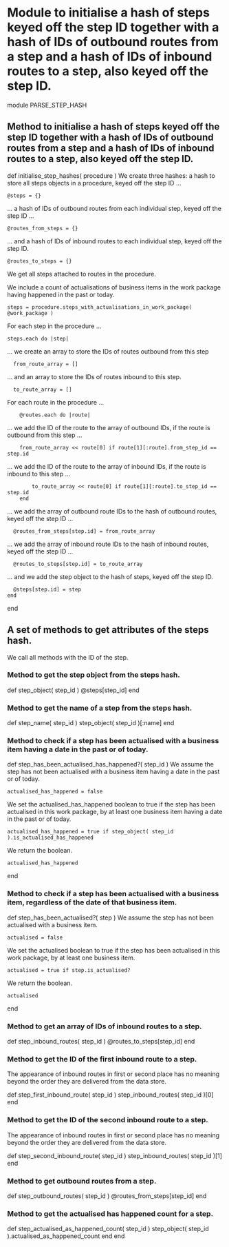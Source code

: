 # Module to initialise a hash of steps keyed off the step ID together with a hash of IDs of outbound routes from a step and a hash of IDs of inbound routes to a step, also keyed off the step ID.

module PARSE_STEP_HASH
## Method to initialise a hash of steps keyed off the step ID together with a hash of IDs of outbound routes from a step and a hash of IDs of inbound routes to a step, also keyed off the step ID.

  def initialise_step_hashes( procedure )
We create three hashes: a hash to store all steps objects in a procedure, keyed off the step ID ...

    @steps = {}
... a hash of IDs of outbound routes from each individual step, keyed off the step ID ...

    @routes_from_steps = {}
... and a hash of IDs of inbound routes to each individual step, keyed off the step ID.

    @routes_to_steps = {}
We get all steps attached to routes in the procedure.

We include a count of actualisations of business items in the work package having happened in the past or today.

    steps = procedure.steps_with_actualisations_in_work_package( @work_package )
For each step in the procedure ...

    steps.each do |step|
... we create an array to store the IDs of routes outbound from this step

      from_route_array = []
... and an array to store the IDs of routes inbound to this step.

      to_route_array = []
For each route in the procedure ...

    	@routes.each do |route|
... we add the ID of the route to the array of outbound IDs, if the route is outbound from this step ...

        from_route_array << route[0] if route[1][:route].from_step_id == step.id
... we add the ID of the route to the array of inbound IDs, if the route is inbound to this step ...

    		to_route_array << route[0] if route[1][:route].to_step_id == step.id
    	end
... we add the array of outbound route IDs to the hash of outbound routes, keyed off the step ID ...

      @routes_from_steps[step.id] = from_route_array
... we add the array of inbound route IDs to the hash of inbound routes, keyed off the step ID ...

      @routes_to_steps[step.id] = to_route_array
... and we add the step object to the hash of steps, keyed off the step ID.

      @steps[step.id] = step
    end
  end
## A set of methods to get attributes of the steps hash.

We call all methods with the ID of the step.

### Method to get the step object from the steps hash.

  def step_object( step_id )
    @steps[step_id]
  end
### Method to get the name of a step from the steps hash.

  def step_name( step_id )
    step_object( step_id )[:name]
  end
### Method to check if a step has been actualised with a business item having a date in the past or of today.

  def step_has_been_actualised_has_happened?( step_id )
We assume the step has not been actualised with a business item having a date in the past or of today.

    actualised_has_happened = false
We set the actualised_has_happened boolean to true if the step has been actualised in this work package, by at least one business item having a date in the past or of today.

    actualised_has_happened = true if step_object( step_id ).is_actualised_has_happened
We return the boolean.

    actualised_has_happened
  end
### Method to check if a step has been actualised with a business item, regardless of the date of that business item.

  def step_has_been_actualised?( step )
We assume the step has not been actualised with a business item.

    actualised = false
We set the actualised boolean to true if the step has been actualised in this work package, by at least one business item.

    actualised = true if step.is_actualised?
We return the boolean.

    actualised
  end
### Method to get an array of IDs of inbound routes to a step.

  def step_inbound_routes( step_id )
    @routes_to_steps[step_id]
  end
### Method to get the ID of the first inbound route to a step.

The appearance of inbound routes in first or second place has no meaning beyond the order they are delivered from the data store.

  def step_first_inbound_route( step_id )
    step_inbound_routes( step_id )[0]
  end
### Method to get the ID of the second inbound route to a step.

The appearance of inbound routes in first or second place has no meaning beyond the order they are delivered from the data store.

  def step_second_inbound_route( step_id )
    step_inbound_routes( step_id )[1]
  end
### Method to get outbound routes from a step.

  def step_outbound_routes( step_id )
    @routes_from_steps[step_id]
  end
### Method to get the actualised has happened count for a step.

  def step_actualised_as_happened_count( step_id )
    step_object( step_id ).actualised_as_happened_count
  end
end